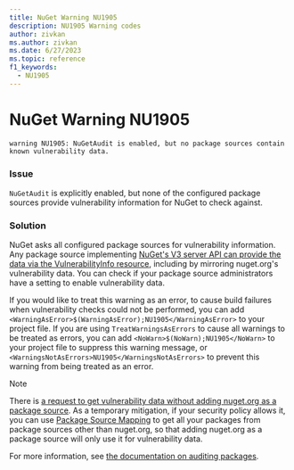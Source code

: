 ```yaml
---
title: NuGet Warning NU1905
description: NU1905 Warning codes
author: zivkan
ms.author: zivkan
ms.date: 6/27/2023
ms.topic: reference
f1_keywords: 
  - NU1905
---
```


# NuGet Warning NU1905

```text
warning NU1905: NuGetAudit is enabled, but no package sources contain known vulnerability data.
```

### Issue

`NuGetAudit` is explicitly enabled, but none of the configured package sources provide vulnerability information for NuGet to check against.

### Solution

NuGet asks all configured package sources for vulnerability information.
Any package source implementing [NuGet's V3 server API can provide the data via the VulnerabilityInfo resource](../../api/vulnerability-info.md), including by mirroring nuget.org's vulnerability data.
You can check if your package source administrators have a setting to enable vulnerability data.

If you would like to treat this warning as an error, to cause build failures when vulnerability checks could not be performed, you can add `<WarningAsError>$(WarningAsError);NU1905</WarningAsError>` to your project file.
If you are using `TreatWarningsAsErrors` to cause all warnings to be treated as errors, you can add `<NoWarn>$(NoWarn);NU1905</NoWarn>` to your project file to suppress this warning message, or `<WarningsNotAsErrors>NU1905</WarningsNotAsErrors>` to prevent this warning from being treated as an error.

> [!NOTE]
> There is [a request to get vulnerability data without adding nuget.org as a package source](https://github.com/NuGet/Home/issues/12698).
> As a temporary mitigation, if your security policy allows it, you can use [Package Source Mapping](../../consume-packages/Package-Source-Mapping.md) to get all your packages from package sources other than nuget.org, so that adding nuget.org as a package source will only use it for vulnerability data.

For more information, see [the documentation on auditing packages](../../concepts/Auditing-Packages.md).
